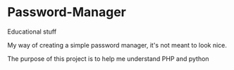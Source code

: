 # Password-Manager
Educational stuff

My way of creating a simple password manager, it's not meant to look nice.

The purpose of this project is to help me understand PHP and python
